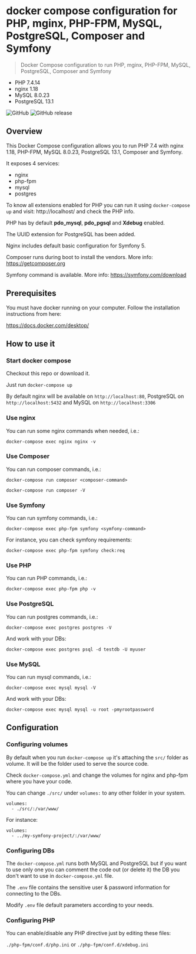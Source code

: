 # docker compose configuration for PHP, mginx, PHP-FPM, MySQL, PostgreSQL, Composer and Symfony

> Docker Compose configuration to run PHP, mginx, PHP-FPM, MySQL, PostgreSQL, Composer and Symfony

- PHP 7.4.14
- nginx 1.18
- MySQL 8.0.23
- PostgreSQL 13.1

![GitHub](https://img.shields.io/github/license/mbelchin/docker-php-nginx-mysql-postgres-composer.svg)
![GitHub release](https://img.shields.io/github/release/mbelchin/docker-php-nginx-mysql-postgres-composer.svg)

## Overview

This Docker Compose configuration allows you to run PHP 7.4 with nginx 1.18, PHP-FPM, MySQL 8.0.23, PostgreSQL 13.1, Composer and Symfony.

It exposes 4 services:

- nginx
- php-fpm
- mysql
- postgres

To know all extensions enabled for PHP you can run it using `docker-compose up` and visit: http://localhost/ and check the PHP info.

PHP has by default **pdo_mysql**, **pdo_pgsql** and **Xdebug** enabled.

The UUID extension for PostgreSQL has been added.

Nginx includes default basic configuration for Symfony 5.

Composer runs during boot to install the vendors. More info: https://getcomposer.org

Symfony command is available. More info: https://symfony.com/download


## Prerequisites

You must have docker running on your computer. Follow the installation instructions from here:

https://docs.docker.com/desktop/


## How to use it

### Start docker compose

Checkout this repo or download it.

Just run `docker-compose up`

By default nginx will be available on `http://localhost:80`, PostgreSQL on `http://localhost:5432` and MySQL on `http://localhost:3306`

### Use nginx

You can run some nginx commands when needed, i.e.:

`docker-compose exec nginx nginx -v`

### Use Composer

You can run composer commands, i.e.:

`docker-compose run composer <composer-command>`

`docker-compose run composer -V`

### Use Symfony

You can run symfony commands, i.e.:

`docker-compose exec php-fpm symfony <symfony-command>`

For instance, you can check symfony requirements:

`docker-compose exec php-fpm symfony check:req`

### Use PHP

You can run PHP commands, i.e.:

`docker-compose exec php-fpm php -v`

### Use PostgreSQL

You can run postgres commands, i.e.:

`docker-compose exec postgres postgres -V`

And work with your DBs:

`docker-compose exec postgres psql -d testdb -U myuser`

### Use MySQL

You can run mysql commands, i.e.:

`docker-compose exec mysql mysql -V`

And work with your DBs:

`docker-compose exec mysql mysql -u root -pmyrootpassword`



## Configuration

### Configuring volumes

By default when you run `docker-compose up` it's attaching the `src/` folder as volume. It will be the folder used to serve the source code.

Check `docker-compose.yml` and change the volumes for nginx and php-fpm where you have your code.

You can change `./src/` under `volumes:` to any other folder in your system.

```
volumes:
  - ./src/:/var/www/
```

For instance:

```
volumes:
  - ../my-symfony-project/:/var/www/
```

### Configuring DBs

The `docker-compose.yml` runs both MySQL and PostgreSQL but if you want to use only one you can comment the code out (or delete it) the DB you don't want to use in `docker-compose.yml` file.

The `.env` file contains the sensitive user & password information for connecting to the DBs.

Modify `.env` file default parameters according to your needs.

### Configuring PHP

You can enable/disable any PHP directive just by editing these files:

`./php-fpm/conf.d/php.ini` or `./php-fpm/conf.d/xdebug.ini`

